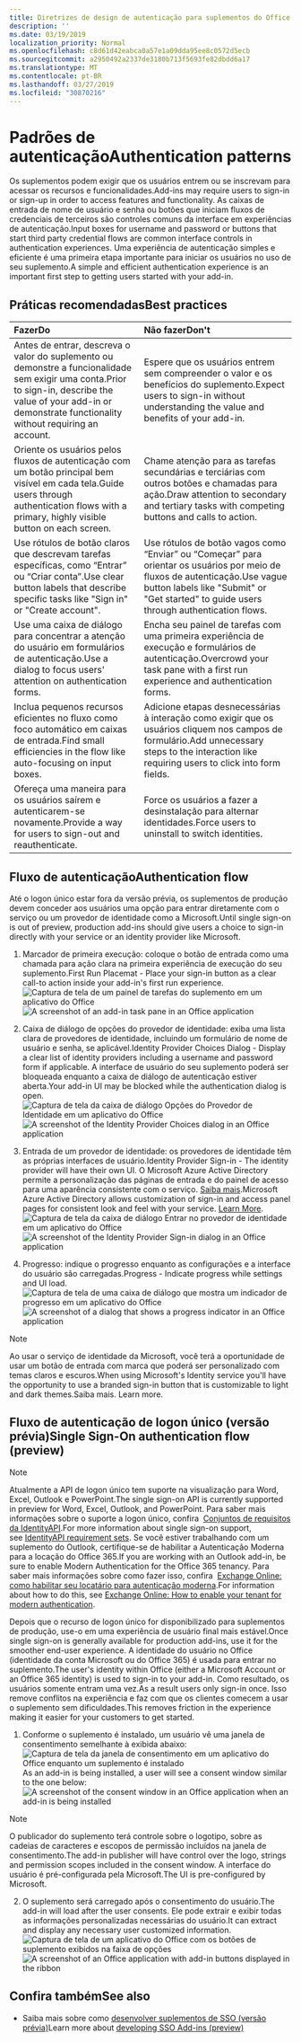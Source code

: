 ```yaml
---
title: Diretrizes de design de autenticação para suplementos do Office
description: ''
ms.date: 03/19/2019
localization_priority: Normal
ms.openlocfilehash: c8d61d42eabca0a57e1a09dda95ee8c0572d5ecb
ms.sourcegitcommit: a2950492a2337de3180b713f5693fe82dbdd6a17
ms.translationtype: MT
ms.contentlocale: pt-BR
ms.lasthandoff: 03/27/2019
ms.locfileid: "30870216"
---
```

# <a name="authentication-patterns"></a><span data-ttu-id="5538f-102">Padrões de autenticação</span><span class="sxs-lookup"><span data-stu-id="5538f-102">Authentication patterns</span></span>

<span data-ttu-id="5538f-103">Os suplementos podem exigir que os usuários entrem ou se inscrevam para acessar os recursos e funcionalidades.</span><span class="sxs-lookup"><span data-stu-id="5538f-103">Add-ins may require users to sign-in or sign-up in order to access features and functionality.</span></span> <span data-ttu-id="5538f-104">As caixas de entrada de nome de usuário e senha ou botões que iniciam fluxos de credenciais de terceiros são controles comuns da interface em experiências de autenticação.</span><span class="sxs-lookup"><span data-stu-id="5538f-104">Input boxes for username and password or buttons that start third party credential flows are common interface controls in authentication experiences.</span></span> <span data-ttu-id="5538f-105">Uma experiência de autenticação simples e eficiente é uma primeira etapa importante para iniciar os usuários no uso de seu suplemento.</span><span class="sxs-lookup"><span data-stu-id="5538f-105">A simple and efficient authentication experience is an important first step to getting users started with your add-in.</span></span>

## <a name="best-practices"></a><span data-ttu-id="5538f-106">Práticas recomendadas</span><span class="sxs-lookup"><span data-stu-id="5538f-106">Best practices</span></span>

|<span data-ttu-id="5538f-107">Fazer</span><span class="sxs-lookup"><span data-stu-id="5538f-107">Do</span></span>|<span data-ttu-id="5538f-108">Não fazer</span><span class="sxs-lookup"><span data-stu-id="5538f-108">Don't</span></span>|
|:----|:----|
|<span data-ttu-id="5538f-109">Antes de entrar, descreva o valor do suplemento ou demonstre a funcionalidade sem exigir uma conta.</span><span class="sxs-lookup"><span data-stu-id="5538f-109">Prior to sign-in, describe the value of your add-in or demonstrate functionality without requiring an account.</span></span> |<span data-ttu-id="5538f-110">Espere que os usuários entrem sem compreender o valor e os benefícios do suplemento.</span><span class="sxs-lookup"><span data-stu-id="5538f-110">Expect users to sign-in without understanding the value and benefits of your add-in.</span></span>|
|<span data-ttu-id="5538f-111">Oriente os usuários pelos fluxos de autenticação com um botão principal bem visível em cada tela.</span><span class="sxs-lookup"><span data-stu-id="5538f-111">Guide users through authentication flows with a primary, highly visible button on each screen.</span></span> |<span data-ttu-id="5538f-112">Chame atenção para as tarefas secundárias e terciárias com outros botões e chamadas para ação.</span><span class="sxs-lookup"><span data-stu-id="5538f-112">Draw attention to secondary and tertiary tasks with competing buttons and calls to action.</span></span>|
|<span data-ttu-id="5538f-113">Use rótulos de botão claros que descrevam tarefas específicas, como “Entrar” ou “Criar conta”.</span><span class="sxs-lookup"><span data-stu-id="5538f-113">Use clear button labels that describe specific tasks like "Sign in" or "Create account".</span></span>   |<span data-ttu-id="5538f-114">Use rótulos de botão vagos como “Enviar” ou “Começar” para orientar os usuários por meio de fluxos de autenticação.</span><span class="sxs-lookup"><span data-stu-id="5538f-114">Use vague button labels like "Submit" or "Get started" to guide users through authentication flows.</span></span>|
|<span data-ttu-id="5538f-115">Use uma caixa de diálogo para concentrar a atenção do usuário em formulários de autenticação.</span><span class="sxs-lookup"><span data-stu-id="5538f-115">Use a dialog to focus users' attention on authentication forms.</span></span>    |<span data-ttu-id="5538f-116">Encha seu painel de tarefas com uma primeira experiência de execução e formulários de autenticação.</span><span class="sxs-lookup"><span data-stu-id="5538f-116">Overcrowd your task pane with a first run experience and authentication forms.</span></span>|
|<span data-ttu-id="5538f-117">Inclua pequenos recursos eficientes no fluxo como foco automático em caixas de entrada.</span><span class="sxs-lookup"><span data-stu-id="5538f-117">Find small efficiencies in the flow like auto-focusing on input boxes.</span></span> |<span data-ttu-id="5538f-118">Adicione etapas desnecessárias à interação como exigir que os usuários cliquem nos campos de formulário.</span><span class="sxs-lookup"><span data-stu-id="5538f-118">Add unnecessary steps to the interaction like requiring users to click into form fields.</span></span>|
|<span data-ttu-id="5538f-119">Ofereça uma maneira para os usuários saírem e autenticarem-se novamente.</span><span class="sxs-lookup"><span data-stu-id="5538f-119">Provide a way for users to sign-out and reauthenticate.</span></span>    |<span data-ttu-id="5538f-120">Force os usuários a fazer a desinstalação para alternar identidades.</span><span class="sxs-lookup"><span data-stu-id="5538f-120">Force users to uninstall to switch identities.</span></span>|

## <a name="authentication-flow"></a><span data-ttu-id="5538f-121">Fluxo de autenticação</span><span class="sxs-lookup"><span data-stu-id="5538f-121">Authentication flow</span></span>

<span data-ttu-id="5538f-122">Até o logon único estar fora da versão prévia, os suplementos de produção devem conceder aos usuários uma opção para entrar diretamente com o serviço ou um provedor de identidade como a Microsoft.</span><span class="sxs-lookup"><span data-stu-id="5538f-122">Until single sign-on is out of preview, production add-ins should give users a choice to sign-in directly with your service or an identity provider like Microsoft.</span></span>

1. <span data-ttu-id="5538f-123">Marcador de primeira execução: coloque o botão de entrada como uma chamada para ação clara na primeira experiência de execução do seu suplemento.</span><span class="sxs-lookup"><span data-stu-id="5538f-123">First Run Placemat - Place your sign-in button as a clear call-to action inside your add-in's first run experience.</span></span>
<span data-ttu-id="5538f-124">![Captura de tela de um painel de tarefas do suplemento em um aplicativo do Office](../images/add-in-fre-value-placemat.png)</span><span class="sxs-lookup"><span data-stu-id="5538f-124">![A screenshot of an add-in task pane in an Office application](../images/add-in-fre-value-placemat.png)</span></span>

2. <span data-ttu-id="5538f-125">Caixa de diálogo de opções do provedor de identidade: exiba uma lista clara de provedores de identidade, incluindo um formulário de nome de usuário e senha, se aplicável.</span><span class="sxs-lookup"><span data-stu-id="5538f-125">Identity Provider Choices Dialog - Display a clear list of identity providers including a username and password form if applicable.</span></span> <span data-ttu-id="5538f-126">A interface de usuário do seu suplemento poderá ser bloqueada enquanto a caixa de diálogo de autenticação estiver aberta.</span><span class="sxs-lookup"><span data-stu-id="5538f-126">Your add-in UI may be blocked while the authentication dialog is open.</span></span>
<span data-ttu-id="5538f-127">![Captura de tela da caixa de diálogo Opções do Provedor de Identidade em um aplicativo do Office](../images/add-in-auth-choices-dialog.png)</span><span class="sxs-lookup"><span data-stu-id="5538f-127">![A screenshot of the Identity Provider Choices dialog in an Office application](../images/add-in-auth-choices-dialog.png)</span></span>



3. <span data-ttu-id="5538f-128">Entrada de um provedor de identidade: os provedores de identidade têm as próprias interfaces de usuário.</span><span class="sxs-lookup"><span data-stu-id="5538f-128">Identity Provider Sign-in - The identity provider will have their own UI.</span></span> <span data-ttu-id="5538f-129">O Microsoft Azure Active Directory permite a personalização das páginas de entrada e do painel de acesso para uma aparência consistente com o serviço. [Saiba mais](/azure/active-directory/fundamentals/customize-branding).</span><span class="sxs-lookup"><span data-stu-id="5538f-129">Microsoft Azure Active Directory allows customization of sign-in and access panel pages for consistent look and feel with your service. [Learn More](/azure/active-directory/fundamentals/customize-branding).</span></span>
<span data-ttu-id="5538f-130">![Captura de tela da caixa de diálogo Entrar no provedor de identidade em um aplicativo do Office](../images/add-in-auth-identity-sign-in.png)</span><span class="sxs-lookup"><span data-stu-id="5538f-130">![A screenshot of the Identity Provider Sign-in dialog in an Office application](../images/add-in-auth-identity-sign-in.png)</span></span>

4. <span data-ttu-id="5538f-131">Progresso: indique o progresso enquanto as configurações e a interface do usuário são carregadas.</span><span class="sxs-lookup"><span data-stu-id="5538f-131">Progress - Indicate progress while settings and UI load.</span></span>
<span data-ttu-id="5538f-132">![Captura de tela de uma caixa de diálogo que mostra um indicador de progresso em um aplicativo do Office](../images/add-in-auth-modal-interstitial.png)</span><span class="sxs-lookup"><span data-stu-id="5538f-132">![A screenshot of a dialog that shows a progress indicator in an Office application](../images/add-in-auth-modal-interstitial.png)</span></span>

> [!NOTE] 
> <span data-ttu-id="5538f-133">Ao usar o serviço de identidade da Microsoft, você terá a oportunidade de usar um botão de entrada com marca que poderá ser personalizado com temas claros e escuros.</span><span class="sxs-lookup"><span data-stu-id="5538f-133">When using Microsoft's Identity service you'll have the opportunity to use a branded sign-in button that is customizable to light and dark themes.</span></span><span data-ttu-id="5538f-134">Saiba mais.</span><span class="sxs-lookup"><span data-stu-id="5538f-134"> Learn more.</span></span>

## <a name="single-sign-on-authentication-flow-preview"></a><span data-ttu-id="5538f-135">Fluxo de autenticação de logon único (versão prévia)</span><span class="sxs-lookup"><span data-stu-id="5538f-135">Single Sign-On authentication flow (preview)</span></span>

> [!NOTE]
> <span data-ttu-id="5538f-136">Atualmente a API de logon único tem suporte na visualização para Word, Excel, Outlook e PowerPoint.</span><span class="sxs-lookup"><span data-stu-id="5538f-136">The single sign-on API is currently supported in preview for Word, Excel, Outlook, and PowerPoint.</span></span> <span data-ttu-id="5538f-137">Para saber mais informações sobre o suporte a logon único, confira  [Conjuntos de requisitos da IdentityAPI](/office/dev/add-ins/reference/requirement-sets/identity-api-requirement-sets).</span><span class="sxs-lookup"><span data-stu-id="5538f-137">For more information about single sign-on support, see [IdentityAPI requirement sets](/office/dev/add-ins/reference/requirement-sets/identity-api-requirement-sets).</span></span> <span data-ttu-id="5538f-138">Se você estiver trabalhando com um suplemento do Outlook, certifique-se de habilitar a Autenticação Moderna para a locação do Office 365.</span><span class="sxs-lookup"><span data-stu-id="5538f-138">If you are working with an Outlook add-in, be sure to enable Modern Authentication for the Office 365 tenancy.</span></span> <span data-ttu-id="5538f-139">Para saber mais informações sobre como fazer isso, confira  [Exchange Online: como habilitar seu locatário para autenticação moderna](https://social.technet.microsoft.com/wiki/contents/articles/32711.exchange-online-how-to-enable-your-tenant-for-modern-authentication.aspx).</span><span class="sxs-lookup"><span data-stu-id="5538f-139">For information about how to do this, see [Exchange Online: How to enable your tenant for modern authentication](https://social.technet.microsoft.com/wiki/contents/articles/32711.exchange-online-how-to-enable-your-tenant-for-modern-authentication.aspx).</span></span>

<span data-ttu-id="5538f-140">Depois que o recurso de logon único for disponibilizado para suplementos de produção, use-o em uma experiência de usuário final mais estável.</span><span class="sxs-lookup"><span data-stu-id="5538f-140">Once single sign-on is generally available for production add-ins, use it for the smoother end-user experience.</span></span> <span data-ttu-id="5538f-141">A identidade do usuário no Office (identidade da conta Microsoft ou do Office 365) é usada para entrar no suplemento.</span><span class="sxs-lookup"><span data-stu-id="5538f-141">The user's identity within Office (either a Microsoft Account or an Office 365 identity) is used to sign-in to your add-in.</span></span> <span data-ttu-id="5538f-142">Como resultado, os usuários somente entram uma vez.</span><span class="sxs-lookup"><span data-stu-id="5538f-142">As a result users only sign-in once.</span></span> <span data-ttu-id="5538f-143">Isso remove conflitos na experiência e faz com que os clientes comecem a usar o suplemento sem dificuldades.</span><span class="sxs-lookup"><span data-stu-id="5538f-143">This removes friction in the experience making it easier for your customers to get started.</span></span>

1. <span data-ttu-id="5538f-144">Conforme o suplemento é instalado, um usuário vê uma janela de consentimento semelhante à exibida abaixo: ![Captura de tela da janela de consentimento em um aplicativo do Office enquanto um suplemento é instalado](../images/add-in-auth-SSO-consent-dialog.png)</span><span class="sxs-lookup"><span data-stu-id="5538f-144">As an add-in is being installed, a user will see a consent window similar to the one below: ![A screenshot of the consent window in an Office application when an add-in is being installed](../images/add-in-auth-SSO-consent-dialog.png)</span></span>
> [!NOTE]
> <span data-ttu-id="5538f-145">O publicador do suplemento terá controle sobre o logotipo, sobre as cadeias de caracteres e escopos de permissão incluídos na janela de consentimento.</span><span class="sxs-lookup"><span data-stu-id="5538f-145">The add-in publisher will have control over the logo, strings and permission scopes included in the consent window.</span></span> <span data-ttu-id="5538f-146">A interface do usuário é pré-configurada pela Microsoft.</span><span class="sxs-lookup"><span data-stu-id="5538f-146">The UI is pre-configured by Microsoft.</span></span>

2. <span data-ttu-id="5538f-147">O suplemento será carregado após o consentimento do usuário.</span><span class="sxs-lookup"><span data-stu-id="5538f-147">The add-in will load after the user consents.</span></span> <span data-ttu-id="5538f-148">Ele pode extrair e exibir todas as informações personalizadas necessárias do usuário.</span><span class="sxs-lookup"><span data-stu-id="5538f-148">It can extract and display any necessary user customized information.</span></span>
<span data-ttu-id="5538f-149">![Captura de tela de um aplicativo do Office com os botões de suplemento exibidos na faixa de opções](../images/add-in-ribbon.png)</span><span class="sxs-lookup"><span data-stu-id="5538f-149">![A screenshot of an Office application with add-in buttons displayed in the ribbon](../images/add-in-ribbon.png)</span></span>

## <a name="see-also"></a><span data-ttu-id="5538f-150">Confira também</span><span class="sxs-lookup"><span data-stu-id="5538f-150">See also</span></span>

- <span data-ttu-id="5538f-151">Saiba mais sobre como [desenvolver suplementos de SSO (versão prévia)](/office/dev/add-ins/develop/sso-in-office-add-ins)</span><span class="sxs-lookup"><span data-stu-id="5538f-151">Learn more about [developing SSO Add-ins (preview)](/office/dev/add-ins/develop/sso-in-office-add-ins)</span></span>

